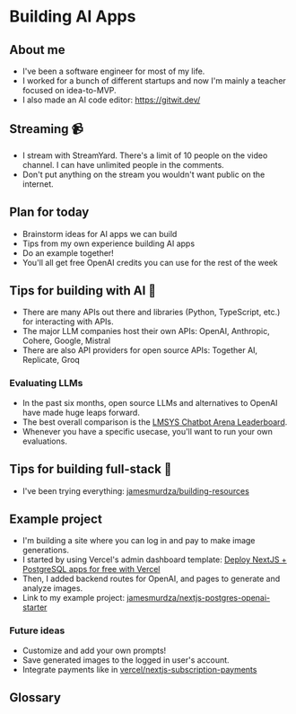 # Building AI Apps

## About me

- I've been a software engineer for most of my life.
- I worked for a bunch of different startups and now I'm mainly a teacher focused on idea-to-MVP.
- I also made an AI code editor: https://gitwit.dev/

## Streaming 📹

- I stream with StreamYard. There's a limit of 10 people on the video channel. I can have unlimited people in the comments.
- Don't put anything on the stream you wouldn't want public on the internet.

## Plan for today

- Brainstorm ideas for AI apps we can build
- Tips from my own experience building AI apps
- Do an example together!
- You'll all get free OpenAI credits you can use for the rest of the week

## Tips for building with AI 🤖

- There are many APIs out there and libraries (Python, TypeScript, etc.) for interacting with APIs.
- The major LLM companies host their own APIs: OpenAI, Anthropic, Cohere, Google, Mistral
- There are also API providers for open source APIs: Together AI, Replicate, Groq

### Evaluating LLMs

- In the past six months, open source LLMs and alternatives to OpenAI have made huge leaps forward.
- The best overall comparison is the [LMSYS Chatbot Arena Leaderboard](https://leaderboard.lmsys.org/).
- Whenever you have a specific usecase, you'll want to run your own evaluations.

## Tips for building full-stack 🥞

- I've been trying everything: [jamesmurdza/building-resources](https://github.com/jamesmurdza/building-resources/)

## Example project

- I'm building a site where you can log in and pay to make image generations.
- I started by using Vercel's admin dashboard template: [Deploy NextJS + PostgreSQL apps for free with Vercel](https://youtu.be/EynGNuFtKeI)
- Then, I added backend routes for OpenAI, and pages to generate and analyze images.
- Link to my example project: [jamesmurdza/nextjs-postgres-openai-starter](https://github.com/jamesmurdza/nextjs-postgres-openai-starter)

### Future ideas

- Customize and add your own prompts!
- Save generated images to the logged in user's account.
- Integrate payments like in [vercel/nextjs-subscription-payments](https://github.com/vercel/nextjs-subscription-payments)

## Glossary

